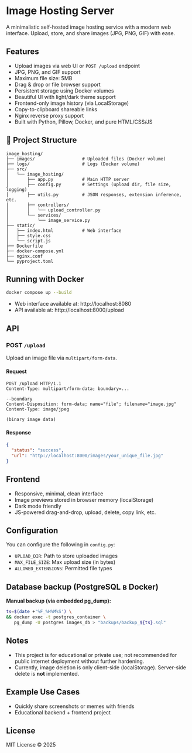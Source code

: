 # Image Hosting Server

A minimalistic self-hosted image hosting service with a modern web interface. Upload, store, and share images (JPG, PNG, GIF) with ease.

## Features

- Upload images via web UI or `POST /upload` endpoint
- JPG, PNG, and GIF support
- Maximum file size: 5MB
- Drag & drop or file browser support
- Persistent storage using Docker volumes
- Beautiful UI with light/dark theme support
- Frontend-only image history (via LocalStorage)
- Copy-to-clipboard shareable links
- Nginx reverse proxy support
- Built with Python, Pillow, Docker, and pure HTML/CSS/JS

## 📂 Project Structure

```
image_hosting/
├── images/                  # Uploaded files (Docker volume)
├── logs/                    # Logs (Docker volume)
├── src/
│   └── image_hosting/
│       ├── app.py           # Main HTTP server
│       ├── config.py        # Settings (upload dir, file size, logging)
│       ├── utils.py         # JSON responses, extension inference, etc.
│       ├── controllers/
│       │   └── upload_controller.py
│       └── services/
│           └── image_service.py
├── static/
│   ├── index.html           # Web interface
│   ├── style.css
│   └── script.js
├── Dockerfile
├── docker-compose.yml
├── nginx.conf
└── pyproject.toml
```

## Running with Docker

```bash
docker compose up --build
```
- Web interface available at: http://localhost:8080  
- API available at: http://localhost:8000/upload

## API

### POST `/upload`

Upload an image file via `multipart/form-data`.

#### Request
```http
POST /upload HTTP/1.1
Content-Type: multipart/form-data; boundary=...

--boundary
Content-Disposition: form-data; name="file"; filename="image.jpg"
Content-Type: image/jpeg

(binary image data)
```

#### Response
```json
{
  "status": "success",
  "url": "http://localhost:8000/images/your_unique_file.jpg"
}
```

## Frontend

- Responsive, minimal, clean interface
- Image previews stored in browser memory (localStorage)
- Dark mode friendly
- JS-powered drag-and-drop, upload, delete, copy link, etc.

## Configuration

You can configure the following in `config.py`:
- `UPLOAD_DIR`: Path to store uploaded images
- `MAX_FILE_SIZE`: Max upload size (in bytes)
- `ALLOWED_EXTENSIONS`: Permitted file types

## Database backup (PostgreSQL в Docker)

**Manual backup (via embedded pg_dump):**
```bash
ts=$(date +'%F_%H%M%S') \
&& docker exec -t postgres_container \
   pg_dump -U postgres images_db > "backups/backup_${ts}.sql"
```

## Notes

- This project is for educational or private use; not recommended for public internet deployment without further hardening.
- Currently, image deletion is only client-side (localStorage). Server-side delete is **not** implemented.

## Example Use Cases

- Quickly share screenshots or memes with friends
- Educational backend + frontend project

## License

MIT License © 2025